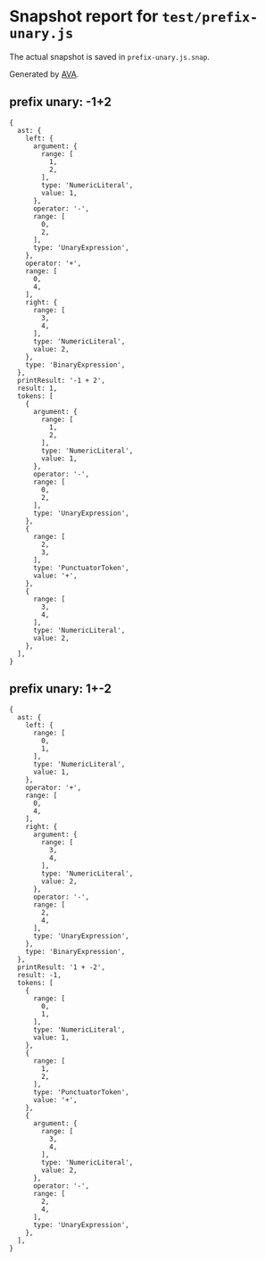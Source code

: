 # Snapshot report for `test/prefix-unary.js`

The actual snapshot is saved in `prefix-unary.js.snap`.

Generated by [AVA](https://ava.li).

## prefix unary: -1+2

    {
      ast: {
        left: {
          argument: {
            range: [
              1,
              2,
            ],
            type: 'NumericLiteral',
            value: 1,
          },
          operator: '-',
          range: [
            0,
            2,
          ],
          type: 'UnaryExpression',
        },
        operator: '+',
        range: [
          0,
          4,
        ],
        right: {
          range: [
            3,
            4,
          ],
          type: 'NumericLiteral',
          value: 2,
        },
        type: 'BinaryExpression',
      },
      printResult: '-1 + 2',
      result: 1,
      tokens: [
        {
          argument: {
            range: [
              1,
              2,
            ],
            type: 'NumericLiteral',
            value: 1,
          },
          operator: '-',
          range: [
            0,
            2,
          ],
          type: 'UnaryExpression',
        },
        {
          range: [
            2,
            3,
          ],
          type: 'PunctuatorToken',
          value: '+',
        },
        {
          range: [
            3,
            4,
          ],
          type: 'NumericLiteral',
          value: 2,
        },
      ],
    }

## prefix unary: 1+-2

    {
      ast: {
        left: {
          range: [
            0,
            1,
          ],
          type: 'NumericLiteral',
          value: 1,
        },
        operator: '+',
        range: [
          0,
          4,
        ],
        right: {
          argument: {
            range: [
              3,
              4,
            ],
            type: 'NumericLiteral',
            value: 2,
          },
          operator: '-',
          range: [
            2,
            4,
          ],
          type: 'UnaryExpression',
        },
        type: 'BinaryExpression',
      },
      printResult: '1 + -2',
      result: -1,
      tokens: [
        {
          range: [
            0,
            1,
          ],
          type: 'NumericLiteral',
          value: 1,
        },
        {
          range: [
            1,
            2,
          ],
          type: 'PunctuatorToken',
          value: '+',
        },
        {
          argument: {
            range: [
              3,
              4,
            ],
            type: 'NumericLiteral',
            value: 2,
          },
          operator: '-',
          range: [
            2,
            4,
          ],
          type: 'UnaryExpression',
        },
      ],
    }
